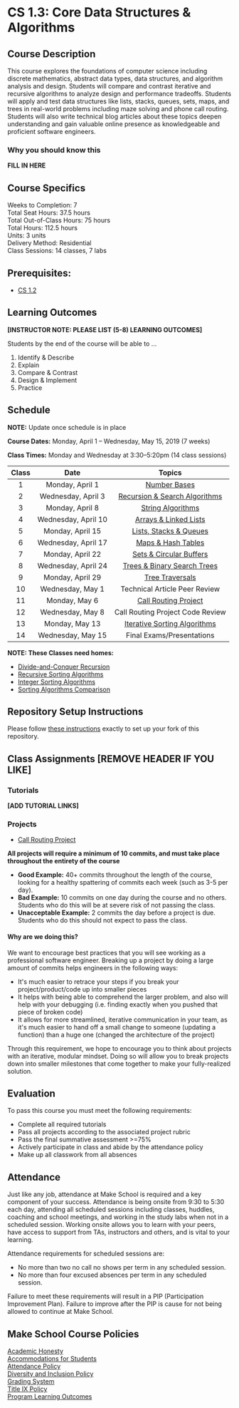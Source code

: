 # CS 1.3: Core Data Structures & Algorithms

## Course Description

This course explores the foundations of computer science including discrete mathematics, abstract data types, data structures, and algorithm analysis and design. Students will compare and contrast iterative and recursive algorithms to analyze design and performance tradeoffs. Students will apply and test data structures like lists, stacks, queues, sets, maps, and trees in real-world problems including maze solving and phone call routing. Students will also write technical blog articles about these topics deepen understanding and gain valuable online presence as knowledgeable and proficient software engineers.

### Why you should know this
**FILL IN HERE**

## Course Specifics

Weeks to Completion:  7 <br>
Total Seat Hours:  37.5 hours <br>
Total Out-of-Class Hours: 75 hours <br>
Total Hours: 112.5 hours <br>
Units:  3 units <br>
Delivery Method:  Residential <br>
Class Sessions:  14 classes, 7 labs

## Prerequisites:  

- [CS 1.2](https://github.com/Make-School-Courses/CS-1.2-How-Data-Structures-Work)

## Learning Outcomes

**[INSTRUCTOR NOTE: PLEASE LIST (5-8) LEARNING OUTCOMES]**

Students by the end of the course will be able to ...

1. Identify & Describe
1. Explain
1. Compare & Contrast
1. Design & Implement
1. Practice

## Schedule

**NOTE:** Update once schedule is in place

**Course Dates:** Monday, April 1 – Wednesday, May 15, 2019 (7 weeks)

**Class Times:** Monday and Wednesday at 3:30–5:20pm (14 class sessions)


| Class |          Date          |                  Topics                    |
|:-----:|:----------------------:|:------------------------------------------:|
|   1   |    Monday, April 1     | [Number Bases](Lessons/Class1.md)                  |
|   2   |    Wednesday, April 3  | [Recursion & Search Algorithms](Lessons/Class2.md) |
|   3   |    Monday, April 8     | [String Algorithms](Lessons/Class3.md)             |
|   4   |    Wednesday, April 10 | [Arrays & Linked Lists](Lessons/Class4.md)         |
|   5   |    Monday, April 15    | [Lists, Stacks & Queues](Lessons/Class5.md)        |
|   6   |    Wednesday, April 17 | [Maps & Hash Tables](Lessons/Class7.md)            |
|   7   |    Monday, April 22    | [Sets & Circular Buffers](Lessons/Class8.md)       |
|   8   |    Wednesday, April 24 | [Trees & Binary Search Trees](Lessons/Class9.md)   |
|   9   |    Monday, April 29    | [Tree Traversals](Lessons/Class10.md)              |
|  10   |    Wednesday, May 1    | Technical Article Peer Review                      |
|  11   |    Monday, May 6       | [Call Routing Project](project/Project.md)         |
|  12   |    Wednesday, May 8    | Call Routing Project Code Review                   |
|  13   |    Monday, May 13      | [Iterative Sorting Algorithms](Lessons/Class11.md) |
|  14   |    Wednesday, May 15   | Final Exams/Presentations                          |

**NOTE: These Classes need homes:**

- [Divide-and-Conquer Recursion](Lessons/Class13.md)
- [Recursive Sorting Algorithms](Lessons/Class14.md)
- [Integer Sorting Algorithms](Lessons/Class15.md)
- [Sorting Algorithms Comparison](Lessons/Class17.md)


## Repository Setup Instructions

Please follow [these instructions](Setup.md) exactly to set up your fork of this repository.


## Class Assignments [REMOVE HEADER IF YOU LIKE]

### Tutorials
**[ADD TUTORIAL LINKS]**


### Projects

- [Call Routing Project](project/Project.md)

**All projects will require a minimum of 10 commits, and must take place throughout the entirety of the course**

- **Good Example:** 40+ commits throughout the length of the course, looking for a healthy spattering of commits each week (such as 3-5 per day).
- **Bad Example:** 10 commits on one day during the course and no others. Students who do this will be at severe risk of not passing the class.
- **Unacceptable Example:** 2 commits the day before a project is due. Students who do this should not expect to pass the class. 

#### Why are we doing this?

We want to encourage best practices that you will see working as a professional software engineer. Breaking up a project by doing a large amount of commits helps engineers in the following ways:

- It's much easier to retrace your steps if you break your project/product/code up into smaller pieces
- It helps with being able to comprehend the larger problem, and also will help with your debugging (i.e. finding exactly when you pushed that piece of broken code)
- It allows for more streamlined, iterative communication in your team, as it's much easier to hand off a small change to someone (updating a function) than a huge one (changed the architecture of the project)

Through this requirement, we hope to encourage you to think about projects with an iterative, modular mindset. Doing so will allow you to break projects down into smaller milestones that come together to make your fully-realized solution.

## Evaluation

To pass this course you must meet the following requirements:

- Complete all required tutorials 
- Pass all projects according to the associated project rubric
- Pass the final summative assessment >=75%
- Actively participate in class and abide by the attendance policy
- Make up all classwork from all absences

## Attendance
Just like any job, attendance at Make School is required and a key component of your success. Attendance is being onsite from 9:30 to 5:30 each day, attending all scheduled sessions including classes, huddles, coaching and school meetings, and working in the study labs when not in a scheduled session. Working onsite allows you to learn with your peers, have access to support from TAs, instructors and others, and is vital to your learning.

Attendance requirements for scheduled sessions are:
- No more than two no call no shows per term in any scheduled session.
- No more than four excused absences per term in any scheduled session.

Failure to meet these requirements will result in a PIP (Participation Improvement Plan).  Failure to improve after the PIP is cause for not being allowed to continue at Make School. 


## Make School Course Policies

[Academic Honesty](https://make.sc/academic-honesty)<br>
[Accommodations for Students](https://make.sc/accommodations-for-students)<br>
[Attendance Policy](https://make.sc/attendance-policy)  
[Diversity and Inclusion Policy](https://make.sc/diversity-and-inclusion-policy)<br>
[Grading System](https://make.sc/grading-system)
<br>
[Title IX Policy](https://make.sc/title-ix-policy)<br>
[Program Learning Outcomes](https://make.sc/program-learning-outcomes)